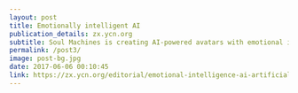 ```yaml
---
layout: post
title: Emotionally intelligent AI
publication_details: zx.ycn.org
subtitle: Soul Machines is creating AI-powered avatars with emotional intelligence. I speak to chief business officer Greg Cross about how brands can use its lifelike chatbots. 
permalink: /post3/
image: post-bg.jpg
date: 2017-06-06 00:10:45
link: https://zx.ycn.org/editorial/emotional-intelligence-ai-artificial-intelligence/
---
```


